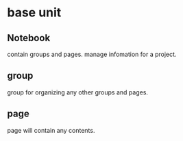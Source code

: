 # base unit
## Notebook
 contain groups and pages. manage infomation for a project. 
## group
 group for organizing any other groups and pages.
## page
 page will contain any contents.
